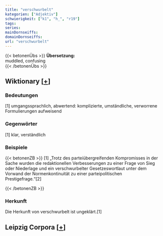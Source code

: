 ```yaml
---
title: "verschwurbelt"
kategorien: ["Adjektiv"]
schwierigkeit: ["k1", "h_", "r19"]
tags:
series:
mainDornseiffs:
domainDornseiffs:
url: "verschwurbelt"
---
```


{{< betonenÜbs >}}
**Übersetzung:**  
muddled, confusing  
{{< /betonenÜbs >}}

## Wiktionary [[+](https://de.wiktionary.org/wiki/verschwurbelt)]

### Bedeutungen
[1] umgangssprachlich, abwertend: komplizierte, umständliche, verworrene Formulierungen aufweisend  

### Gegenwörter
[1] klar, verständlich  

### Beispiele
{{< betonenZB >}}
[1] „Trotz des parteiübergreifenden Kompromisses in der Sache wurden die redaktionellen Verbesserungen zu einer Frage von Sieg oder Niederlage und ein verschwurbelter Gesetzeswortlaut unter dem Vorwand der Normenkontinuität zu einer parteipolitischen Prestigefrage.“[2]  

{{< /betonenZB >}}
### Herkunft
Die Herkunft von verschwurbelt ist ungeklärt.[1]  


## Leipzig Corpora [[+](https://corpora.uni-leipzig.de/en/res?word=verschwurbelt&corpusId=deu_newscrawl-public_2018)]

